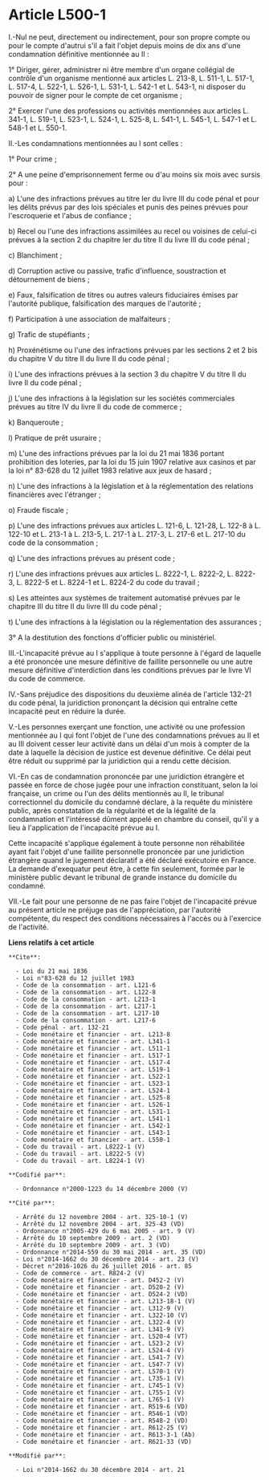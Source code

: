 # Article L500-1

I.-Nul ne peut, directement ou indirectement, pour son propre compte ou pour le compte d'autrui s'il a fait l'objet depuis
moins de dix ans d'une condamnation définitive mentionnée au II : 

1° Diriger, gérer, administrer ni être membre d'un organe collégial de contrôle d'un organisme mentionné aux articles L.
213-8, L. 511-1, L. 517-1, L. 517-4, L. 522-1, L. 526-1, L. 531-1, L. 542-1 et L. 543-1, ni disposer du pouvoir de signer
pour le compte de cet organisme ; 

2° Exercer l'une des professions ou activités mentionnées aux articles L. 341-1, L. 519-1, L. 523-1, L. 524-1, L. 525-8, L.
541-1, L. 545-1, L. 547-1 et L. 548-1 et L. 550-1. 

II.-Les condamnations mentionnées au I sont celles : 

1° Pour crime ; 

2° A une peine d'emprisonnement ferme ou d'au moins six mois avec sursis pour : 

a) L'une des infractions prévues au titre Ier du livre III du code pénal et pour les délits prévus par des lois spéciales et
punis des peines prévues pour l'escroquerie et l'abus de confiance ; 

b) Recel ou l'une des infractions assimilées au recel ou voisines de celui-ci prévues à la section 2 du chapitre Ier du titre
II du livre III du code pénal ; 

c) Blanchiment ; 

d) Corruption active ou passive, trafic d'influence, soustraction et détournement de biens ; 

e) Faux, falsification de titres ou autres valeurs fiduciaires émises par l'autorité publique, falsification des marques de
l'autorité ; 

f) Participation à une association de malfaiteurs ; 

g) Trafic de stupéfiants ; 

h) Proxénétisme ou l'une des infractions prévues par les sections 2 et 2 bis du chapitre V du titre II du livre II du code
pénal ; 

i) L'une des infractions prévues à la section 3 du chapitre V du titre II du livre II du code pénal ; 

j) L'une des infractions à la législation sur les sociétés commerciales prévues au titre IV du livre II du code de
commerce ; 

k) Banqueroute ; 

l) Pratique de prêt usuraire ; 

m) L'une des infractions prévues par la loi du 21 mai 1836 portant prohibition des loteries, par la loi du 15 juin 1907
relative aux casinos et par la loi n° 83-628 du 12 juillet 1983 relative aux jeux de hasard ; 

n) L'une des infractions à la législation et à la réglementation des relations financières avec l'étranger ; 

o) Fraude fiscale ; 

p) L'une des infractions prévues aux articles L. 121-6, L. 121-28, L. 122-8 à L. 122-10 et L. 213-1 à L. 213-5, L. 217-1 à L.
217-3, L. 217-6 et L. 217-10 du code de la consommation ; 

q) L'une des infractions prévues au présent code ; 

r) L'une des infractions prévues aux articles L. 8222-1, L. 8222-2, L. 8222-3, L. 8222-5 et L. 8224-1 et L. 8224-2 du code du
travail ; 

s) Les atteintes aux systèmes de traitement automatisé prévues par le chapitre III du titre II du livre III du code pénal ; 

t) L'une des infractions à la législation ou la réglementation des assurances ; 

3° A la destitution des fonctions d'officier public ou ministériel. 

III.-L'incapacité prévue au I s'applique à toute personne à l'égard de laquelle a été prononcée une mesure définitive de
faillite personnelle ou une autre mesure définitive d'interdiction dans les conditions prévues par le livre VI du code de
commerce. 

IV.-Sans préjudice des dispositions du deuxième alinéa de l'article 132-21 du code pénal, la juridiction prononçant la
décision qui entraîne cette incapacité peut en réduire la durée. 

V.-Les personnes exerçant une fonction, une activité ou une profession mentionnée au I qui font l'objet de l'une des
condamnations prévues au II et au III doivent cesser leur activité dans un délai d'un mois à compter de la date à laquelle la
décision de justice est devenue définitive. Ce délai peut être réduit ou supprimé par la juridiction qui a rendu cette
décision. 

VI.-En cas de condamnation prononcée par une juridiction étrangère et passée en force de chose jugée pour une infraction
constituant, selon la loi française, un crime ou l'un des délits mentionnés au II, le tribunal correctionnel du domicile du
condamné déclare, à la requête du ministère public, après constatation de la régularité et de la légalité de la condamnation
et l'intéressé dûment appelé en chambre du conseil, qu'il y a lieu à l'application de l'incapacité prévue au I. 

Cette incapacité s'applique également à toute personne non réhabilitée ayant fait l'objet d'une faillite personnelle
prononcée par une juridiction étrangère quand le jugement déclaratif a été déclaré exécutoire en France. La demande
d'exequatur peut être, à cette fin seulement, formée par le ministère public devant le tribunal de grande instance du
domicile du condamné. 

VII.-Le fait pour une personne de ne pas faire l'objet de l'incapacité prévue au présent article ne préjuge pas de
l'appréciation, par l'autorité compétente, du respect des conditions nécessaires à l'accès ou à l'exercice de l'activité.

**Liens relatifs à cet article**

	**Cite**:

	  - Loi du 21 mai 1836
	  - Loi n°83-628 du 12 juillet 1983
	  - Code de la consommation - art. L121-6
	  - Code de la consommation - art. L122-8
	  - Code de la consommation - art. L213-1
	  - Code de la consommation - art. L217-1
	  - Code de la consommation - art. L217-10
	  - Code de la consommation - art. L217-6
	  - Code pénal - art. 132-21
	  - Code monétaire et financier - art. L213-8
	  - Code monétaire et financier - art. L341-1
	  - Code monétaire et financier - art. L511-1
	  - Code monétaire et financier - art. L517-1
	  - Code monétaire et financier - art. L517-4
	  - Code monétaire et financier - art. L519-1
	  - Code monétaire et financier - art. L522-1
	  - Code monétaire et financier - art. L523-1
	  - Code monétaire et financier - art. L524-1
	  - Code monétaire et financier - art. L525-8
	  - Code monétaire et financier - art. L526-1
	  - Code monétaire et financier - art. L531-1
	  - Code monétaire et financier - art. L541-1
	  - Code monétaire et financier - art. L542-1
	  - Code monétaire et financier - art. L543-1
	  - Code monétaire et financier - art. L550-1
	  - Code du travail - art. L8222-1 (V)
	  - Code du travail - art. L8222-5 (V)
	  - Code du travail - art. L8224-1 (V)

	**Codifié par**:

	  - Ordonnance n°2000-1223 du 14 décembre 2000 (V)

	**Cité par**:

	  - Arrêté du 12 novembre 2004 - art. 325-10-1 (V)
	  - Arrêté du 12 novembre 2004 - art. 325-43 (VD)
	  - Ordonnance n°2005-429 du 6 mai 2005 - art. 9 (V)
	  - Arrêté du 10 septembre 2009 - art. 2 (VD)
	  - Arrêté du 10 septembre 2009 - art. 3 (VD)
	  - Ordonnance n°2014-559 du 30 mai 2014 - art. 35 (VD)
	  - Loi n°2014-1662 du 30 décembre 2014 - art. 23 (V)
	  - Décret n°2016-1026 du 26 juillet 2016 - art. 85
	  - Code de commerce - art. R824-2 (V)
	  - Code monétaire et financier - art. D452-2 (V)
	  - Code monétaire et financier - art. D520-2 (V)
	  - Code monétaire et financier - art. D524-2 (VD)
	  - Code monétaire et financier - art. L213-18-1 (V)
	  - Code monétaire et financier - art. L312-9 (V)
	  - Code monétaire et financier - art. L322-10 (V)
	  - Code monétaire et financier - art. L322-4 (V)
	  - Code monétaire et financier - art. L341-9 (V)
	  - Code monétaire et financier - art. L520-4 (VT)
	  - Code monétaire et financier - art. L523-2 (V)
	  - Code monétaire et financier - art. L524-4 (V)
	  - Code monétaire et financier - art. L541-7 (V)
	  - Code monétaire et financier - art. L547-7 (V)
	  - Code monétaire et financier - art. L570-1 (V)
	  - Code monétaire et financier - art. L735-1 (V)
	  - Code monétaire et financier - art. L745-1 (V)
	  - Code monétaire et financier - art. L755-1 (V)
	  - Code monétaire et financier - art. L765-1 (V)
	  - Code monétaire et financier - art. R519-6 (VD)
	  - Code monétaire et financier - art. R546-1 (VD)
	  - Code monétaire et financier - art. R548-2 (VD)
	  - Code monétaire et financier - art. R612-25 (V)
	  - Code monétaire et financier - art. R613-3-1 (Ab)
	  - Code monétaire et financier - art. R621-33 (VD)

	**Modifié par**:

	  - Loi n°2014-1662 du 30 décembre 2014 - art. 21
